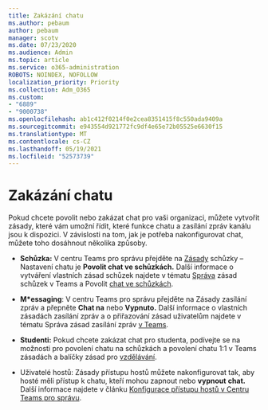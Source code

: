 ```yaml
---
title: Zakázání chatu
ms.author: pebaum
author: pebaum
manager: scotv
ms.date: 07/23/2020
ms.audience: Admin
ms.topic: article
ms.service: o365-administration
ROBOTS: NOINDEX, NOFOLLOW
localization_priority: Priority
ms.collection: Adm_O365
ms.custom:
- "6889"
- "9000738"
ms.openlocfilehash: ab1c412f0214f0e2cea8351415f8c550ada9409a
ms.sourcegitcommit: e943554d921772fc9df4e65e72b05525e6630f15
ms.translationtype: MT
ms.contentlocale: cs-CZ
ms.lasthandoff: 05/19/2021
ms.locfileid: "52573739"
---
```

# <a name="disable-chat"></a>Zakázání chatu

Pokud chcete povolit nebo zakázat chat pro vaši organizaci, můžete vytvořit zásady, které vám umožní řídit, které funkce chatu a zasílání zpráv kanálu jsou k dispozici. V závislosti na tom, jak je potřeba nakonfigurovat chat, můžete toho dosáhnout několika způsoby.

- **Schůzka:** V centru Teams pro správu přejděte na [Zásady](https://admin.teams.microsoft.com/) schůzky – Nastavení chatu je **Povolit chat ve schůzkách.** Další informace o vytváření vlastních zásad schůzek najdete v tématu [Správa](/microsoftteams/meeting-policies-in-teams) zásad schůzek v Teams a Povolit [chat ve schůzkách](/microsoftteams/meeting-policies-in-teams#allow-chat-in-meetings).

- **M*essaging**: V centru Teams pro správu [](https://admin.teams.microsoft.com/)přejděte na Zásady zasílání zpráv a přepněte **Chat na** nebo **Vypnuto.** Další informace o vlastních zásadách zasílání zpráv a o přiřazování zásad uživatelům najdete v tématu Správa zásad zasílání zpráv [v Teams](/microsoftteams/messaging-policies-in-teams).

- **Studenti:** Pokud chcete zakázat chat pro studenta, podívejte se na možnosti pro povolení chatu na schůzkách a povolení chatu 1:1 v Teams zásadách a balíčky zásad pro [vzdělávání](/microsoftteams/policy-packages-edu).

- Uživatelé hostů: Zásady přístupu hostů můžete nakonfigurovat tak, aby hosté měli přístup k chatu, kteří mohou zapnout nebo **vypnout** **chat.** Další informace najdete v článku [Konfigurace přístupu hostů v Centru Teams pro správu](/microsoftteams/set-up-guests#configure-guest-access-in-the-teams-admin-center).




